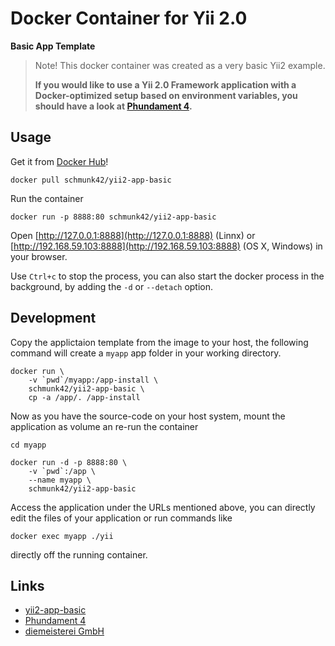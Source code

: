 # Docker Container for Yii 2.0

**Basic App Template**

> Note! This docker container was created as a very basic Yii2 example. 
> 
> **If you would like to use a Yii 2.0 Framework application with a Docker-optimized setup based on environment variables, you
should have a look at [Phundament 4](http://phundament.com).**

## Usage

Get it from [Docker Hub](https://registry.hub.docker.com/u/schmunk42/yii2-app-basic/)!

    docker pull schmunk42/yii2-app-basic

Run the container

    docker run -p 8888:80 schmunk42/yii2-app-basic

Open [http://127.0.0.1:8888](http://127.0.0.1:8888) (Linnx) or [http://192.168.59.103:8888](http://192.168.59.103:8888) (OS X, Windows) in your browser.

Use `Ctrl+c` to stop the process, you can also start the docker process in the background, by adding the `-d` or `--detach` option.

## Development

Copy the applictaion template from the image to your host, the following command will create a `myapp` app folder in your working directory.

    docker run \
        -v `pwd`/myapp:/app-install \
        schmunk42/yii2-app-basic \
        cp -a /app/. /app-install

Now as you have the source-code on your host system, mount the application as volume an re-run the container

    cd myapp

    docker run -d -p 8888:80 \
        -v `pwd`:/app \
        --name myapp \
        schmunk42/yii2-app-basic

Access the application under the URLs mentioned above, you can directly edit the files of your application or run commands like

    docker exec myapp ./yii

directly off the running container.

Links
-----

- [yii2-app-basic](https://github.com/yiisoft/yii2-app-basic)
- [Phundament 4](http://phundament.com)
- [diemeisterei GmbH](http://diemeisterei.de)
